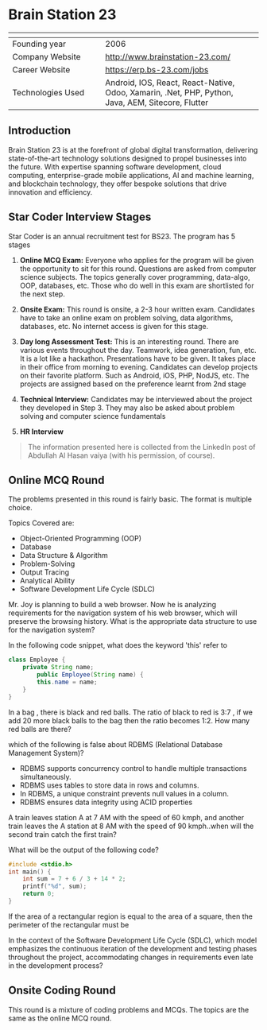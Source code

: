 # Brain Station 23

| <img width="441" height="1"> | <img width="441" height="1"> |
| :-| :- |
| Founding year | 2006 |
| Company Website | http://www.brainstation-23.com/ |
| Career Website | https://erp.bs-23.com/jobs |
| Technologies Used| Android, IOS, React, React-Native, Odoo, Xamarin, .Net, PHP, Python, Java, AEM, Sitecore, Flutter |

## Introduction

Brain Station 23 is at the forefront of global digital transformation, delivering state-of-the-art technology solutions designed to propel businesses into the future. With expertise spanning software development, cloud computing, enterprise-grade mobile applications, AI and machine learning, and blockchain technology, they offer bespoke solutions that drive innovation and efficiency.

## Star Coder Interview Stages

Star Coder is an annual recruitment test for BS23. The program has 5 stages

1. **Online MCQ Exam:** Everyone who applies for the program will be given the opportunity to sit for this round.  Questions are asked from computer science subjects. The topics generally cover programming, data-algo, OOP, databases, etc. Those who do well in this exam are shortlisted for the next step. 

1. **Onsite Exam:** This round is onsite, a 2-3 hour written exam. Candidates have to take an online exam on problem solving, data algorithms, databases, etc. No internet access is given for this stage. 

1. **Day long Assessment Test:** This is an interesting round. There are various events throughout the day. Teamwork, idea generation, fun, etc. It is a lot like a hackathon. Presentations have to be given. It takes place in their office from morning to evening. Candidates can develop projects on their favorite platform. Such as Android, iOS, PHP, NodJS, etc. The projects are assigned based on the preference learnt from 2nd stage

1. **Technical Interview:** Candidates may be interviewed about the project they developed in Step 3. They may also be asked about problem solving and computer science fundamentals

1. **HR Interview**

> The information presented here is collected from the LinkedIn post of Abdullah Al Hasan vaiya (with his permission, of course).

## Online MCQ Round
The problems presented in this round is fairly basic. The format is multiple choice. 

Topics Covered are:
- Object-Oriented Programming (OOP)
- Database
- Data Structure & Algorithm
- Problem-Solving
- Output Tracing
- Analytical Ability
- Software Development Life Cycle (SDLC)

<article>

Mr. Joy is planning to build a web browser. Now he is analyzing requirements for the navigation system of his web browser, which will preserve the browsing history. What is the appropriate data structure to use for the
navigation system?
</article>

<article>

In the following code snippet, what does the keyword 'this' refer to

```java
class Employee {
    private String name;
        public Employee(String name) {
        this.name = name;
    }
}  
```
</article>

<article>

In a bag , there is black and red balls. The ratio of black to red is 3:7 , if we add 20 more black balls to the bag then the ratio becomes 1:2. How many red balls are there?
</article>

<article>

which of the following is false about RDBMS (Relational Database Management System)?

- RDBMS supports concurrency control to handle multiple transactions simultaneously.
- RDBMS uses tables to store data in rows and columns.
- In RDBMS, a unique constraint prevents null values in a column.
- RDBMS ensures data integrity using ACID properties
</article>

<article>

A train leaves station A at 7 AM with the speed of 60 kmph, and another train leaves the A station at 8 AM with the speed of 90 kmph..when will the second train catch the first train?
</article>

<article>

What will be the output of the following code?

```cpp
#include <stdio.h>
int main() {
    int sum = 7 + 6 / 3 + 14 * 2;
    printf("%d", sum);
    return 0;
}
```
</article>

<article>

If the area of a rectangular region is equal to the area of a square, then the perimeter of the rectangular must be
</article>

<article>

In the context of the Software Development Life Cycle (SDLC), which model emphasizes the continuous iteration of the development and testing phases throughout the project, accommodating changes in requirements even late in the development process?
</article>

## Onsite Coding Round
This round is a mixture of coding problems and MCQs. The topics are the same as the online MCQ round.